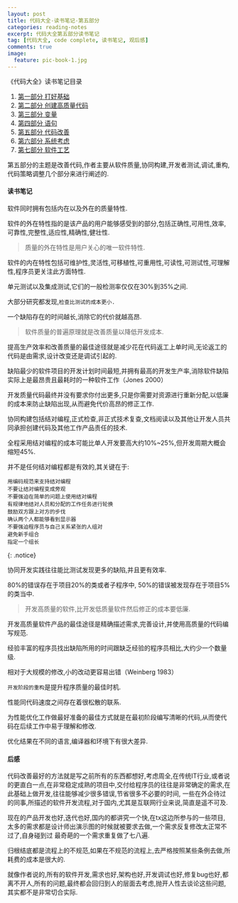 ```yaml
---
layout: post
title: 代码大全-读书笔记-第五部分
categories: reading-notes
excerpt: 代码大全第五部分读书笔记
tag: [代码大全, code complete, 读书笔记, 观后感]
comments: true
image:
  feature: pic-book-1.jpg
---
```


《代码大全》读书笔记目录

1. [第一部分 打好基础](http://www.whysodiao.com/reading-notes/code-complete-note-part-1/)
2. [第二部分 创建高质量代码](http://www.whysodiao.com/reading-notes/code-complete-note-part-2/)
3. [第三部分 变量](http://www.whysodiao.com/reading-notes/code-complete-note-part-3/)
4. [第四部分 语句](http://www.whysodiao.com/reading-notes/code-complete-note-part-4/)
5. [第五部分 代码改善](http://www.whysodiao.com/reading-notes/code-complete-note-part-5/)
6. [第六部分 系统考虑](http://www.whysodiao.com/reading-notes/code-complete-note-part-6/)
7. [第七部分 软件工艺](http://www.whysodiao.com/reading-notes/code-complete-note-part-7/)

第五部分的主题是改善代码,作者主要从软件质量,协同构建,开发者测试,调试,重构,代码策略调整几个部分来进行阐述的.

#### 读书笔记

软件同时拥有包括内在以及外在的质量特性.

软件的外在特性指的是该产品的用户能够感受到的部分,包括正确性,可用性,效率,可靠性,完整性,适应性,精确性,健壮性.

>质量的外在特性是用户关心的唯一软件特性.

软件的内在特性包括可维护性,灵活性,可移植性,可重用性,可读性,可测试性,可理解性,程序员更关注此方面特性.


单元测试以及集成测试,它们的一般检测率仅仅在30%到35%之间.

大部分研究都发现,`检查比测试的成本更小.`

一个缺陷存在的时间越长,消除它的代价就越高昂.

>软件质量的普遍原理就是改善质量以降低开发成本.

提高生产效率和改善质量的最佳途径就是减少花在代码返工上单时间,无论返工的代码是由需求,设计改变还是调试引起的.

缺陷最少的软件项目的开发计划时间最短,并拥有最高的开发生产率,消除软件缺陷实际上是最昂贵且最耗时的一种软件工作（Jones 2000）

开发质量代码最终并没有要求你付出更多,只是你需要对资源进行重新分配,以低廉的成本来防止缺陷出现,从而避免代价高昂的修正工作.

协同构建包括结对编程,正式检查,非正式技术复查,文档阅读以及其他让开发人员共同承担创建代码及其他工作产品责任的技术.

全程采用结对编程的成本可能比单人开发要高大约10%~25%,但开发周期大概会缩短45%.

并不是任何结对编程都是有效的,其关键在于:

    用编码规范来支持结对编程
    不要让结对编程变成旁观
    不要强迫在简单的问题上使用结对编程
    有规律地结对人员和分配的工作任务进行轮换
    鼓励双方跟上对方的步伐
    确认两个人都能够看到显示器
    不要强迫程序员与自己关系紧张的人组对
    避免新手组合
    指定一个组长
{: .notice}

协同开发实践往往能比测试发现更多的缺陷,并且更有效率.

80%的错误存在于项目20%的类或者子程序中, 50%的错误被发现存在于项目5%的类当中.

>开发高质量的软件,比开发低质量软件然后修正的成本要低廉.

开发高质量软件产品的最佳途径是精确描述需求,完善设计,并使用高质量的代码编写规范.

经验丰富的程序员找出缺陷所用的时间跟缺乏经验的程序员相比,大约少一个数量级.

相对于大规模的修改,小的改动更容易出错（Weinberg 1983）

`开发阶段的重构`是提升程序质量的最佳时机.

性能同代码速度之间存在着很松散的联系.

为性能优化工作做最好准备的最佳方式就是在最初阶段编写清晰的代码,从而使代码在后续工作中易于理解和修改.

优化结果在不同的语言,编译器和环境下有很大差异.

#### 后感

代码改善最好的方法就是写之前所有的东西都想好,考虑周全,在传统IT行业,或者说的更直白一点,在非常稳定成熟的项目中,交付给程序员的往往是非常确定的需求,在此基础上做开发,往往能够减少很多错误,节省很多不必要的时间,
一些在外企待过的同事,所描述的软件开发流程,对于国内,尤其是互联网行业来说,简直是遥不可及.

现在的产品开发也好,迭代也好,国内的都讲究一个快,在tx这边所参与的一些项目,太多的需求都是设计师出演示图的时候就被要求去做,一个需求反复修改太正常不过了,自身碰到过
最奇葩的一个需求重复做了七八遍.

归根结底都是流程上的不规范,如果在不规范的流程上,去严格按照某些条例去做,所耗费的成本是很大的.

就像作者说的,所有的软件开发,需求也好,架构也好,开发调试也好,修复bug也好,都离不开人,所有的问题,最终都会回归到人的层面去考虑,抛开人性去谈论这些问题,其实都不是非常切合实际.
